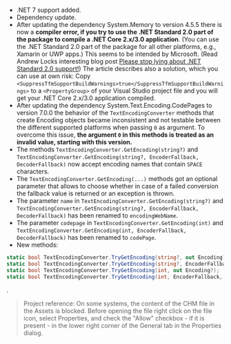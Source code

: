 - .NET 7 support added.
- Dependency update.
- After updating the dependency System.Memory to version 4.5.5 there is now a **compiler error, if you try to use the .NET Standard 2.0 part of the package to compile a .NET Core 2.x/3.0 application**. (You can use the .NET Standard 2.0 part of the package for all other platforms, e.g., Xamarin or UWP apps.) This seems to be intended by Microsoft. (Read Andrew Locks interesting blog post [Please stop lying about .NET Standard 2.0 support!](https://andrewlock.net/stop-lying-about-netstandard-2-support/)) The article describes also a solution, which you can use at own risk: Copy `<SuppressTfmSupportBuildWarnings>true</SuppressTfmSupportBuildWarnings>` to a `<PropertyGroup>` of your Visual Studio project file and you will get your .NET Core 2.x/3.0 application compiled.
- After updating the dependency System.Text.Encoding.CodePages to version 7.0.0 the behavior of the `TextEncodingConverter` methods that create Encoding objects became inconsistent and not testable between the different supported platforms when passing `0` as argument. To overcome this issue, **the argument `0` in this methods is treated as an invalid value, starting with this version.**
- The methods `TextEncodingConverter.GetEncoding(string?)` and `TextEncodingConverter.GetEncoding(string?, EncoderFallback, DecoderFallback)` now accept encoding names that contain `SPACE` characters.
- The `TextEncodingConverter.GetEncoding(...)` methods got an optional parameter that allows to choose whether in case of a failed conversion the fallback value is returned or an exception is thrown.
- The parameter `name` in `TextEncodingConverter.GetEncoding(string?)` and `TextEncodingConverter.GetEncoding(string?, EncoderFallback, DecoderFallback)` has been renamed to `encodingWebName`.
- The parameter `codepage` in `TextEncodingConverter.GetEncoding(int)` and `TextEncodingConverter.GetEncoding(int, EncoderFallback, DecoderFallback)` has been renamed to `codePage`.
- New methods:
```csharp
static bool TextEncodingConverter.TryGetEncoding(string?, out Encoding?);
static bool TextEncodingConverter.TryGetEncoding(string?, EncoderFallback, DecoderFallback, out Encoding?);
static bool TextEncodingConverter.TryGetEncoding(int, out Encoding?);
static bool TextEncodingConverter.TryGetEncoding(int, EncoderFallback, DecoderFallback, out Encoding?);
```
.
> Project reference: On some systems, the content of the CHM file in the Assets is blocked. Before opening the file right click on the file icon, select Properties, and check the "Allow" checkbox - if it is present - in the lower right corner of the General tab in the Properties dialog.